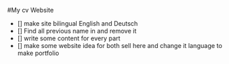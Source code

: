 #My cv Website
- [] make site bilingual English and Deutsch
- [] Find all previous name in and remove it
- [] write some content for every part 
- [] make some website idea for both sell here and change it language to make portfolio 
